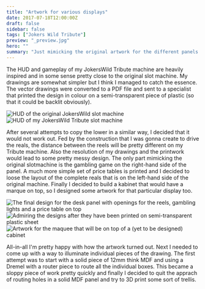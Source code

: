 ```yaml
---
title: "Artwork for various displays"
date: 2017-07-18T12:00:00Z
draft: false
sidebar: false
tags: ["Jokers Wild Tribute"]
preview: "_preview.jpg"
hero: ""
summary: "Just mimicking the original artwork for the different panels is good enough, but still a challenging job."
---
```


The HUD and gameplay of my JokersWild Tribute machine are heavily inspired and in some sense pretty close to the original slot machine. My drawings are somewhat simpler but I think I managed to catch the essence. The vector drawings were converted to a PDF file and sent to a specialist that printed the design in colour on a semi-transparent piece of plastic (so that it could be backlit obviously).

![HUD of the original JokersWild slot machine](../fun-project-taking-shape/_preview.jpg)
![HUD of my JokersWild Tribute slot machine](hud.jpg)

After several attempts to copy the lower in a similar way, I decided that it would not work out. Fed by the construction that I was gonna create to drive the reals, the distance between the reels will be pretty different on my Tribute machine. Also the resolution of my drawings and the printwork would lead to some pretty messy design. The only part mimicking the original slotmachine is the gambling game on the right-hand side of the panel. A much more simple set of price tables is printed and I decided to loose the layout of the complete reals that is on the left-hand side of the original machine. Finally I decided to build a kabinet that would have a marque on top, so I designed some artwork for that particular display too.

![The final design for the desk panel with openings for the reels, gambling lights and a price table on top](panel.jpg)
![Admiring the designs after they have been printed on semi-transparent plastic sheet](print.jpg)
![Artwork for the maquee that will be on top of a (yet to be designed) cabinet](marquee.jpg)

All-in-all I'm pretty happy with how the artwork turned out. Next I needed to come up with a way to illuminate individual pieces of the drawing. The first attempt was to start with a solid piece of 12mm think MDF and using a Dremel with a router piece to route all the individual boxes. This became a sloppy piece of work pretty quickly and finally I decided to quit the apprach of routing holes in a solid MDF panel and try to 3D print some sort of trellis.
